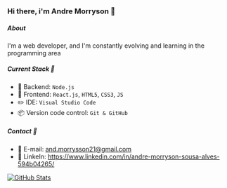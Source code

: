 ### Hi there, i'm Andre Morryson 👋

##### About
I'm a web developer, and I'm constantly evolving and learning in the programming area

##### Current Stack 📌

- 🔧 Backend: `Node.js`
- 🔨 Frontend: `React.js`, `HTML5`, `CSS3`, `JS`
- ✏️ IDE: `Visual Studio Code`
- 📦️ Version code control: `Git & GitHub`

##### Contact 📱

- 📧 E-mail: and.morrysson21@gmail.com
- 📘 LinkeIn: https://www.linkedin.com/in/andre-morryson-sousa-alves-594b04265/

[![GitHub Stats](https://github-readme-stats.vercel.app/api?username=4BurverStove&show_icons=true&theme=dark)](https://github.com/anuraghazra/github-readme-stats)
